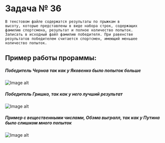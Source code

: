 # Задача № 36
    В текстовом файле содержатся результаты по прыжкам в
    высоту, которые представлены в виде набора строк, содержащих
    фамилию спортсмена, результат и полное количество попыток.
    Записать в исходный файл фамилию победителя. При равенстве
    результатов победителем считается спортсмен, имеющий меньшее
    количество попыток.

## Пример работы прораммы:
##### Победитель Чернов так как у Яковенко было попыток больше
![Image alt](https://github.com/Polevochka/P_ZA_36/raw/master/img/p1.png)
##### Победитель Гришко, так как у него лучший результат
![Image alt](https://github.com/Polevochka/P_ZA_36/raw/master/img/p2.png)
##### Пример с вещественными числами, Обэма выгралл, так как у Путина было слишком много попыток
![Image alt](https://github.com/Polevochka/P_ZA_36/raw/master/img/p3.png)

